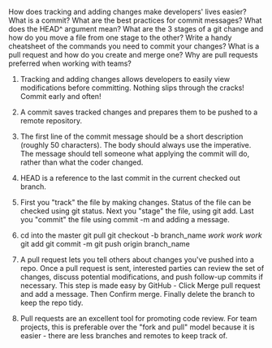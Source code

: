 How does tracking and adding changes make developers' lives easier?
What is a commit?
What are the best practices for commit messages?
What does the HEAD^ argument mean?
What are the 3 stages of a git change and how do you move a file from one stage to the other?
Write a handy cheatsheet of the commands you need to commit your changes?
What is a pull request and how do you create and merge one?
Why are pull requests preferred when working with teams?

1) Tracking and adding changes allows developers to easily view modifications before committing.  Nothing slips through the cracks!  Commit early and often!

2) A commit saves tracked changes and prepares them to be pushed to a remote repository.

3) The first line of the commit message should be a short description (roughly 50 characters). The body should always use the imperative.  The message should tell someone what applying the commit will do, rather than what the coder changed. 

4) HEAD is a reference to the last commit in the current checked out branch.

5) First you "track" the file by making changes.  Status of the file can be checked using git status.  Next you "stage" the file, using git add.  Last you "commit" the file using commit -m and adding a message.

6) 	cd into the master
	git pull 
	git checkout -b branch_name
	*work work work*
	git add
	git commit -m
	git push origin branch_name

7) A pull request lets you tell others about changes you've pushed into a repo.  Once a pull request is sent, interested parties can review the set of changes, discuss potential modifications, and push follow-up commits if necessary.  This step is made easy by GitHub - Click Merge pull request and add a message.  Then Confirm merge.  Finally delete the branch to keep the repo tidy.  

8) Pull requests are an excellent tool for promoting code review.  For team projects, this is preferable over the "fork and pull" model because it is easier - there are less branches and remotes to keep track of.



